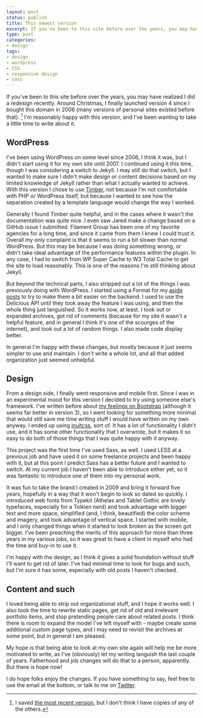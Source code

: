 ```yaml
---
layout: post
status: publish
title: This newest version
excerpt: If you've been to this site before over the years, you may have realized I did a redesign recently. Around Christmas, I finally launched version 4 since I bought this domain in 2006 (many versions of personal sites existed before that). I'm reasonably happy with this version, and I've been wanting to take a little time to write about it.
type: post
categories:
- design
tags:
- design
- wordpress
- CSS
- responsive design
- sass
---
```

If you've been to this site before over the years, you may have realized I did a redesign recently. Around Christmas, I finally launched version 4 since I bought this domain in 2006 (many versions of personal sites existed before that). [^1] I'm reasonably happy with this version, and I've been wanting to take a little time to write about it.

## WordPress

I've been using WordPress on some level since 2006, I think it was, but I didn't start using it for my own site until 2007. I continued using it this time, though I was considering a switch to Jekyll. I may still do that switch, but I wanted to make sure I didn't make design or content decisions based on my limited knowledge of Jekyll rather than what I actually wanted to achieve. With this version I chose to use [Timber](http://jarednova.github.io/timber/), not because I'm not comfortable with PHP or WordPress itself, but because I wanted to see how the separation created by a template language would change the way I worked.

Generally I found Timber quite helpful, and in the cases where it wasn't the documentation was quite nice. I even saw Jared make a change based on a GitHub issue I submitted. Filament Group has been one of my favorite agencies for a long time, and since it came from them I knew I could trust it. Overall my only complaint is that it seems to run a bit slower than normal WordPress. But this may be because I was doing something wrong, or didn't take ideal advantage of the performance features within the plugin. In any case, I had to switch from WP Super Cache to W3 Total Cache to get the site to load reasonably. This is one of the reasons I'm still thinking about Jekyll.

But beyond the technical parts, I also stripped out a lot of the things I was previously doing with WordPress. I started using a Format for my [aside posts](http://jonathanstegall.com/items-of-interest/) to try to make them a bit easier on the backend. I used to use the Delicious API until they took away the feature I was using, and then the whole thing just languished. So it works now, at least. I took out or expanded archives, got rid of comments (because for my site it wasn't a helpful feature, and in general I think it's one of the scourges of the internet), and took out a lot of random things. I also made code display better.

In general I'm happy with these changes, but mostly because it just seems simpler to use and maintain. I don't write a whole lot, and all that added organization just seemed unhelpful.

## Design

From a design side, I finally went responsive and mobile first. Since I was in an experimental mood for this version I decided to try using someone else's framework. I've written before about [my feelings on Bootstrap](http://jonathanstegall.com/2012/12/17/thoughts-from-a-big-twitter-bootstrap-project/) (although it seems far better in version 3), so I went looking for something more minimal that would still save me time writing stuff I would have written on my own anyway. I ended up using [inuitcss](http://inuitcss.com/), sort of. It has a lot of functionality I didn't use, and it has some other functionality that I overwrote, but it makes it so easy to do both of those things that I was quite happy with it anyway.

This project was the first time I've used Sass, as well. I used LESS at a previous job and have used it on some freelance projects and been happy with it, but at this point I predict Sass has a better future and I wanted to switch. At my current job I haven't been able to introduce either yet, so it was fantastic to introduce one of them into my personal work.

It was fun to take the brand I created in 2009 and bring it forward five years, hopefully in a way that it won't begin to look so dated so quickly. I introduced web fonts from Typekit (Athelas and Tablet Gothic are lovely typefaces, especially for a Tolkien nerd) and took advantage with bigger text and more space, simplified (and, I think, beautified) the color scheme and imagery, and took advantage of vertical space. I started with mobile, and I only changed things when it started to look broken as the screen got bigger. I've been preaching the merits of this approach for more than three years in my various jobs, so it was great to have a client in myself who had the time and buy-in to use it.

I'm happy with the design, as I think it gives a solid foundation without stuff I'll want to get rid of later. I've had minimal time to look for bugs and such, but I'm sure it has some, especially with old posts I haven't checked.

## Content and such

I loved being able to strip out organizational stuff, and I hope it works well. I also took the time to rewrite static pages, get rid of old and irrelevant portfolio items, and stop pretending people care about related posts. I think there is room to expand the model I've left myself with - maybe create some additional custom page types, and I may need to revisit the archives at some point, but in general I am pleased.

My hope is that being able to look at my own site again will help me be more motivated to write, as I've (obviously) let my writing languish the last couple of years. Fatherhood and job changes will do that to a person, apparently. But there is hope now!

I do hope folks enjoy the changes. If you have something to say, feel free to use the email at the bottom, or talk to me on [Twitter](http://twitter.com/jonathanstegall).

[^1]: I saved [the most recent version](http://2009.jonathanstegall.com/), but I don't think I have copies of any of the others.